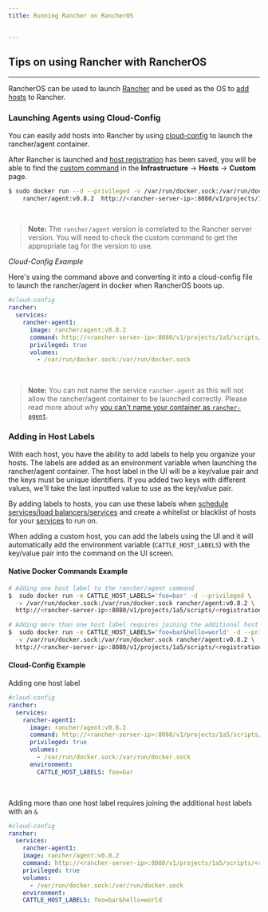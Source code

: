 ```yaml
---
title: Running Rancher on RancherOS


---
```


## Tips on using Rancher with RancherOS
---

RancherOS can be used to launch [Rancher]({{site.baseurl}}/rancher/latest/en/) and be used as the OS to [add hosts]({{site.baseurl}}/rancher/latest/en/hosts/) to Rancher.

### Launching Agents using Cloud-Config

You can easily add hosts into Rancher by using [cloud-config]({{page.osbaseurl}}/configuration/#cloud-config) to launch the rancher/agent container.

After Rancher is launched and [host registration]({{site.baseurl}}/rancher/latest/en/configuration/settings/#host-registration) has been saved, you will be able to find the [custom command]({{site.baseurl}}/rancher/latest/en/hosts/custom) in the **Infrastructure** -> **Hosts** -> **Custom** page.

```bash
$ sudo docker run --d --privileged -v /var/run/docker.sock:/var/run/docker.sock \
    rancher/agent:v0.8.2  http://<rancher-server-ip>:8080/v1/projects/1a5/scripts/<registrationToken>
```

<br>

> **Note:** The `rancher/agent` version is correlated to the Rancher server version. You will need to check the custom command to get the appropriate tag for the version to use.

_Cloud-Config Example_

Here's using the command above and converting it into a cloud-config file to launch the rancher/agent in docker when RancherOS boots up.

```yaml
#cloud-config
rancher:
  services:
    rancher-agent1:
      image: rancher/agent:v0.8.2
      command: http://<rancher-server-ip>:8080/v1/projects/1a5/scripts/<registrationToken>
      privileged: true
      volumes:
        - /var/run/docker.sock:/var/run/docker.sock
```
<br>

> **Note:** You can not name the service `rancher-agent` as this will not allow the rancher/agent container to be launched correctly. Please read more about why [you can't name your container as `rancher-agent`]({{site.baseurl}}/rancher/latest/en/faqs/agents/#adding-in-name-rancher-agent).

### Adding in Host Labels

With each host, you have the ability to add labels to help you organize your hosts. The labels are added as an environment variable when launching the rancher/agent container. The host label in the UI will be a key/value pair and the keys must be unique identifiers. If you added two keys with different values, we'll take the last inputted value to use as the key/value pair.

By adding labels to hosts, you can use these labels when [schedule services/load balancers/services]({{site.baseurl}}/rancher/latest/en/cattle/scheduling/) and create a whitelist or blacklist of hosts for your [services]({{site.baseurl}}/rancher/latest/en/cattle/adding-services/) to run on.

When adding a custom host, you can add the labels using the UI and it will automatically add the environment variable (`CATTLE_HOST_LABELS`) with the key/value pair into the command on the UI screen.

#### Native Docker Commands Example

```bash
# Adding one host label to the rancher/agent command
$  sudo docker run -e CATTLE_HOST_LABELS='foo=bar' -d --privileged \
  -v /var/run/docker.sock:/var/run/docker.sock rancher/agent:v0.8.2 \
  http://<rancher-server-ip>:8080/v1/projects/1a5/scripts/<registrationToken>

# Adding more than one host label requires joining the additional host labels with an `&`
$  sudo docker run -e CATTLE_HOST_LABELS='foo=bar&hello=world' -d --privileged \
  -v /var/run/docker.sock:/var/run/docker.sock rancher/agent:v0.8.2 \
  http://<rancher-server-ip>:8080/v1/projects/1a5/scripts/<registrationToken>
```

#### Cloud-Config Example

Adding one host label

```yaml
#cloud-config
rancher:
  services:
    rancher-agent1:
      image: rancher/agent:v0.8.2
      command: http://<rancher-server-ip>:8080/v1/projects/1a5/scripts/<registrationToken>
      privileged: true
      volumes:
        - /var/run/docker.sock:/var/run/docker.sock
      environment:
        CATTLE_HOST_LABELS: foo=bar
```
<br>

Adding more than one host label requires joining the additional host labels with an `&`

```yaml
#cloud-config
rancher:
  services:
    rancher-agent1:
    image: rancher/agent:v0.8.2
    command: http://<rancher-server-ip>:8080/v1/projects/1a5/scripts/<registrationToken>
    privileged: true
    volumes:
      - /var/run/docker.sock:/var/run/docker.sock
    environment:
    CATTLE_HOST_LABELS: foo=bar&hello=world
```

